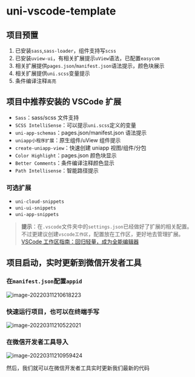# uni-vscode-template

## 项目预置

1. 已安装`sass`,`sass-loader`，组件支持写`scss`
2. 已安装`uview-ui`，有相关扩展提示`uView`语法，已配置`easycom`
3. 相关扩展提供`pages.json`/`manifest.json`语法提示，颜色块展示
4. 相关扩展提供`uni.scss`变量提示
5. 条件编译注释`高亮`

## 项目中推荐安装的 VSCode 扩展

- `Sass`：sass/scss 文件支持
- `SCSS IntelliSense`：可以提示`uni.scss`定义的变量
- `uni-app-schemas`：pages.json/manifest.json 语法提示
- `uniapp小程序扩展`：原生组件/uView 组件提示
- `create-uniapp-view`：快速创建 uniapp 视图/组件/分包
- `Color Highlight`：pages.json 颜色块显示
- `Better Comments`：条件编译注释颜色显示
- `Path Intellisense`：智能路径提示

### 可选扩展

- `uni-cloud-snippets`
- `uni-ui-snippets`
- `uni-app-snippets`

> **提示**：在`.vscode`文件夹中的`settings.json`已经做好了扩展的相关配置。不过更建议创建`vscode工作区`，配置放在工作区，更好地去管理扩展。[VSCode 工作区指南：回归轻量，成为全能编辑器](https://juejin.cn/post/7066032710778617892)

## 项目启动，实时更新到微信开发者工具

### 在`manifest.json`配置`appid`

![image-20220311210618223](https://s2.loli.net/2022/03/11/azJ7UvTI4nANouY.png)

### 快速运行项目，也可以在终端手写

![image-20220311210522021](https://s2.loli.net/2022/03/11/BtgTDEdsWwhRCqc.png)

### 在微信开发者工具导入

![image-20220311210959424](https://s2.loli.net/2022/03/11/EXafy6QIJ7219LV.png)

然后，我们就可以在微信开发者工具实时更新我们最新的代码
